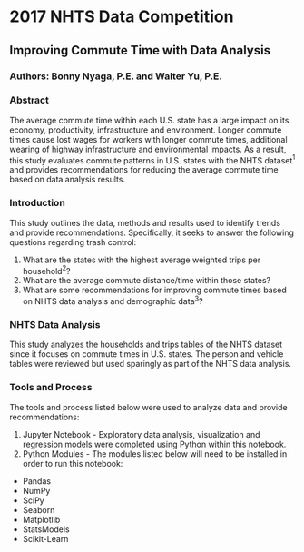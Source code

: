 
# 2017 NHTS Data Competition

## Improving Commute Time with Data Analysis

### Authors: Bonny Nyaga, P.E. and Walter Yu, P.E.

### Abstract

The average commute time within each U.S. state has a large impact on its economy, productivity, infrastructure and environment. Longer commute times cause lost wages for workers with longer commute times, additional wearing of highway infrastructure and environmental impacts. As a result, this study evaluates commute patterns in U.S. states with the NHTS dataset$^{1}$ and provides recommendations for reducing the average commute time based on data analysis results.

### Introduction

This study outlines the data, methods and results used to identify trends and provide recommendations. Specifically, it seeks to answer the following questions regarding trash control:

1. What are the states with the highest average weighted trips per household$^{2}$?
2. What are the average commute distance/time within those states?
3. What are some recommendations for improving commute times based on NHTS data analysis and demographic data$^{3}$?

### NHTS Data Analysis

This study analyzes the households and trips tables of the NHTS dataset since it focuses on commute times in U.S. states. The person and vehicle tables were reviewed but used sparingly as part of the NHTS data analysis.

### Tools and Process

The tools and process listed below were used to analyze data and provide recommendations:

1. Jupyter Notebook - Exploratory data analysis, visualization and regression models were completed using Python within this notebook.
2. Python Modules - The modules listed below will need to be installed in order to run this notebook:

  * Pandas
  * NumPy
  * SciPy
  * Seaborn
  * Matplotlib
  * StatsModels
  * Scikit-Learn
